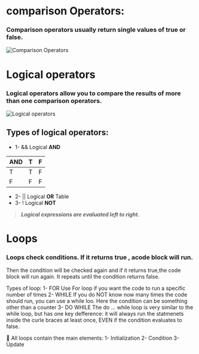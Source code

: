 <!-- 
and logical operators
Evaluating conditions  -->
# comparison Operators:
###  Comparison operators usually return single values of **true** or **false**.
![Comparison Operators](https://github.com/noureddein/reading-notes/blob/main/comparison.png?raw=true)
# Logical operators
### Logical operators allow you to compare the results of more than one comparison operators.
![Logical operators](https://github.com/noureddein/reading-notes/blob/main/logical%20operators.png?raw=true)


## Types of logical operators:
  - 1-	&& Logical **AND**

| AND | T | F |
| --- | - | - |
|T    |T  |F  |
|F    |F  |F  |

  - 2- || Logical **OR**
Table
  - 3-	! Logical **NOT**
> **_Logical expressions are evaluated left to right._**
# Loops
### Loops check conditions. If it returns true , acode block will run.
Then the condition will be checked again and if it returns true,the code block will run again. It repeats until the condition returns false.

Types of loop:
1-	FOR 
Use For loop if you want the code to run a specific number of times
2-	WHILE
If you do NOT know now many times the code should run, you can use a while loo. Here the condition can be something other than a counter
3-	DO WHILE 
The do … while loop is very similar to the while loop, but has one key defference: it will always run the statmenets inside the curle braces at least once, EVEN if the condition evaluates to false.

	All loops contain thee main elements:
1-	Initialization
2-	Condition
3-	Update 





